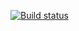 [![Build status](https://ci.appveyor.com/api/projects/status/yatcjtupls0roexk?svg=true)](https://ci.appveyor.com/project/aleks903/ajs-7-hw-10-3)